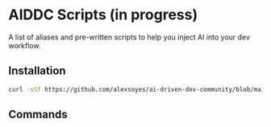 # AIDDC Scripts (in progress)

A list of aliases and pre-written scripts to help you inject AI into your dev workflow.

## Installation

```bash
curl -sSf https://github.com/alexsoyes/ai-driven-dev-community/blob/main/scripts/aiddc/install.sh | bash
```

## Commands
